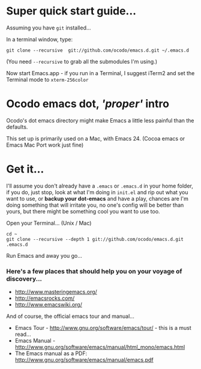 # Super quick start guide...

Assuming you have `git` installed...

In a terminal window, type:

    git clone --recursive  git://github.com/ocodo/emacs.d.git ~/.emacs.d

(You need `--recursive` to grab all the submodules I'm using.)

Now start Emacs.app - if you run in a Terminal, I suggest iTerm2 and
set the Terminal mode to `xterm-256color`

# Ocodo emacs dot, *'proper'* intro

Ocodo's dot emacs directory might make Emacs a little less painful
than the defaults.

This set up is primarily used on a Mac, with Emacs 24. (Cocoa emacs or
Emacs Mac Port work just fine)

# Get it...

I'll assume you don't already have a `.emacs` or `.emacs.d` in your
home folder, if you do, just stop, look at what I'm doing in `init.el`
and rip out what you want to use, or **backup your dot-emacs** and
have a play, chances are I'm doing something that will irritate you,
no one's config will be better than yours, but there might be
something cool you want to use too.

Open your Terminal... (Unix / Mac)

    cd ~
    git clone --recursive --depth 1 git://github.com/ocodo/emacs.d.git .emacs.d

Run Emacs and away you go...

### Here's a few places that should help you on your voyage of discovery...

* http://www.masteringemacs.org/
* http://emacsrocks.com/
* http://www.emacswiki.org/

And of course, the official emacs tour and manual...

* Emacs Tour - http://www.gnu.org/software/emacs/tour/ - this is a must read...
* Emacs Manual - http://www.gnu.org/software/emacs/manual/html_mono/emacs.html
* The Emacs manual as a PDF: http://www.gnu.org/software/emacs/manual/emacs.pdf
